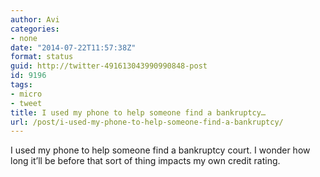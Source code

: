 ```yaml
---
author: Avi
categories:
- none
date: "2014-07-22T11:57:38Z"
format: status
guid: http://twitter-491613043990990848-post
id: 9196
tags:
- micro
- tweet
title: I used my phone to help someone find a bankruptcy…
url: /post/i-used-my-phone-to-help-someone-find-a-bankruptcy/
---
```

I used my phone to help someone find a bankruptcy court. I wonder how long it’ll be before that sort of thing impacts my own credit rating.